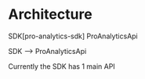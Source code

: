 # Architecture

SDK[pro-analytics-sdk]
ProAnalyticsApi

SDK --> ProAnalyticsApi

Currently the SDK has 1 main API
